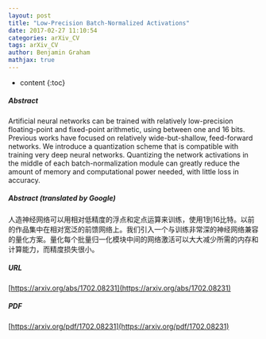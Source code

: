 ```yaml
---
layout: post
title: "Low-Precision Batch-Normalized Activations"
date: 2017-02-27 11:10:54
categories: arXiv_CV
tags: arXiv_CV
author: Benjamin Graham
mathjax: true
---
```


* content
{:toc}

##### Abstract
Artificial neural networks can be trained with relatively low-precision floating-point and fixed-point arithmetic, using between one and 16 bits. Previous works have focused on relatively wide-but-shallow, feed-forward networks. We introduce a quantization scheme that is compatible with training very deep neural networks. Quantizing the network activations in the middle of each batch-normalization module can greatly reduce the amount of memory and computational power needed, with little loss in accuracy.

##### Abstract (translated by Google)
人造神经网络可以用相对低精度的浮点和定点运算来训练，使用1到16比特。以前的作品集中在相对宽泛的前馈网络上。我们引入一个与训练非常深的神经网络兼容的量化方案。量化每个批量归一化模块中间的网络激活可以大大减少所需的内存和计算能力，而精度损失很小。

##### URL
[https://arxiv.org/abs/1702.08231](https://arxiv.org/abs/1702.08231)

##### PDF
[https://arxiv.org/pdf/1702.08231](https://arxiv.org/pdf/1702.08231)

